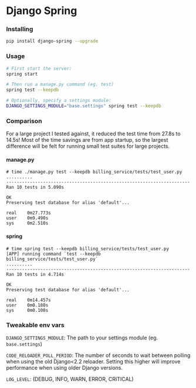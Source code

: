 # Django Spring

### Installing
```bash
pip install django-spring --upgrade
```


### Usage

```bash
# First start the server:
spring start

# Then run a manage.py command (eg. test)
spring test --keepdb

# Optionally, specify a settings module:
DJANGO_SETTINGS_MODULE="base.settings" spring test --keepdb
```


### Comparison
For a large project I tested against, it reduced the test time from 27.8s to 14.5s! Most of the time savings are from app startup, so the largest difference will be felt for running small test suites for large projects.


#### manage.py
```
# time ./manage.py test --keepdb billing_service/tests/test_user.py
..........
----------------------------------------------------------------------
Ran 10 tests in 5.090s

OK
Preserving test database for alias 'default'...

real    0m27.773s
user    0m9.490s
sys     0m2.510s
```

#### spring
```
# time spring test --keepdb billing_service/tests/test_user.py
[APP] running command `test --keepdb billing_service/tests/test_user.py`
..........
----------------------------------------------------------------------
Ran 10 tests in 4.714s

OK
Preserving test database for alias 'default'...

real    0m14.457s
user    0m0.180s
sys     0m0.100s
```


### Tweakable env vars

`DJANGO_SETTINGS_MODULE`: The path to your settings module  (eg. `base.settings`)

`CODE_RELOADER_POLL_PERIOD`: The number of seconds to wait between polling
when using the old Django<2.2 reloader. Setting this higher will improve
performance when using older Django versions.

`LOG_LEVEL`: (DEBUG, INFO, WARN, ERROR, CRITICAL)
